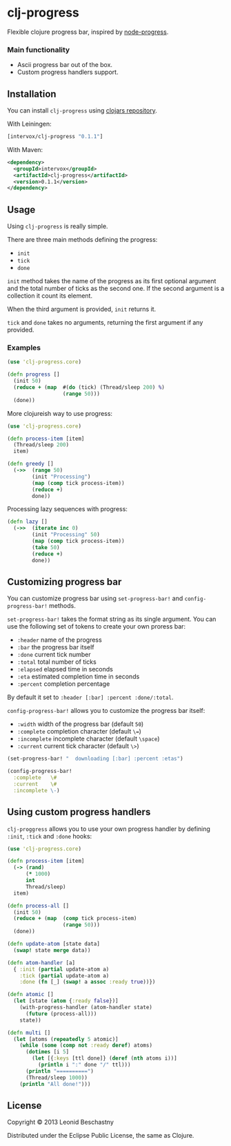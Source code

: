 clj-progress
=======

Flexible clojure progress bar, inspired by [node-progress](https://github.com/visionmedia/node-progress).

### Main functionality

 * Ascii progress bar out of the box.
 * Custom progress handlers support.

## Installation

You can install `clj-progress` using [clojars repository](https://clojars.org/intervox/clj-progress).

With Leiningen:

```Clojure
[intervox/clj-progress "0.1.1"]
```

With Maven:

```xml
<dependency>
  <groupId>intervox</groupId>
  <artifactId>clj-progress</artifactId>
  <version>0.1.1</version>
</dependency>
```


## Usage

Using `clj-progress` is really simple.

There are three main methods defining the progress:

 * `init`
 * `tick`
 * `done`

`init` method takes the name of the progress as its first optional argument and the total number of ticks as the second one. If the second argument is a collection it count its element.

When the third argument is provided, `init` returns it.

`tick` and `done` takes no arguments, returning the first argument if any provided.

### Examples

```Clojure
(use 'clj-progress.core)

(defn progress []
  (init 50)
  (reduce + (map  #(do (tick) (Thread/sleep 200) %)
                  (range 50)))
  (done))
```

More clojureish way to use progress:

```Clojure
(use 'clj-progress.core)

(defn process-item [item]
  (Thread/sleep 200)
  item)

(defn greedy []
  (->>  (range 50)
        (init "Processing")
        (map (comp tick process-item))
        (reduce +)
        done))
```

Processing lazy sequences with progress:

```Clojure
(defn lazy []
  (->>  (iterate inc 0)
        (init "Processing" 50)
        (map (comp tick process-item))
        (take 50)
        (reduce +)
        done))
```

## Customizing progress bar

You can customize progress bar using `set-progress-bar!` and `config-progress-bar!` methods.

`set-progress-bar!` takes the format string as its single argument. You can use the following set of tokens to create your own proress bar:

 * `:header` name of the progress
 * `:bar` the progress bar itself
 * `:done` current tick number
 * `:total` total number of ticks
 * `:elapsed` elapsed time in seconds
 * `:eta` estimated completion time in seconds
 * `:percent` completion percentage

By default it set to `:header [:bar] :percent :done/:total`.

`config-progress-bar!` allows you to customize the progress bar itself:

 * `:width` width of the progress bar (default `50`)
 * `:complete` completion character (default `\=`)
 * `:incomplete` incomplete character (default `\space`)
 * `:current` current tick character (default `\>`)

```Clojure
(set-progress-bar! "  downloading [:bar] :percent :etas")

(config-progress-bar!
  :complete   \#
  :current    \#
  :incomplete \-)
```

## Using custom progress handlers

`clj-proggress` allows you to use your own progress handler by defining `:init`, `:tick` and `:done` hooks:

```Clojure
(use 'clj-progress.core)

(defn process-item [item]
  (-> (rand)
      (* 1000)
      int
      Thread/sleep)
  item)

(defn process-all []
  (init 50)
  (reduce + (map  (comp tick process-item)
                  (range 50)))
  (done))

(defn update-atom [state data]
  (swap! state merge data))

(defn atom-handler [a]
  { :init (partial update-atom a)
    :tick (partial update-atom a)
    :done (fn [_] (swap! a assoc :ready true))})

(defn atomic []
  (let [state (atom {:ready false})]
    (with-progress-handler (atom-handler state)
      (future (process-all)))
    state))

(defn multi []
  (let [atoms (repeatedly 5 atomic)]
    (while (some (comp not :ready deref) atoms)
      (dotimes [i 5]
        (let [{:keys [ttl done]} (deref (nth atoms i))]
          (println i ":" done "/" ttl)))
      (println "==========")
      (Thread/sleep 1000))
    (println "All done!")))
```

## License

Copyright © 2013 Leonid Beschastny

Distributed under the Eclipse Public License, the same as Clojure.
